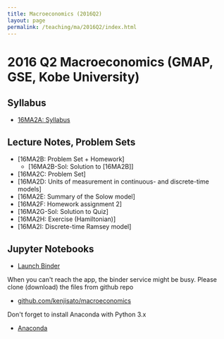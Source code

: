 ```yaml
---
title: Macroeconomics (2016Q2)
layout: page
permalink: /teaching/ma/2016Q2/index.html
---
```

# 2016 Q2 Macroeconomics (GMAP, GSE, Kobe University)

## Syllabus
- [16MA2A: Syllabus](/teaching/16MA/16MA2A.pdf)

## Lecture Notes, Problem Sets
- [16MA2B: Problem Set + Homework]
  - [16MA2B-Sol: Solution to [16MA2B]]
- [16MA2C: Problem Set]
- [16MA2D: Units of measurement in continuous- and discrete-time models]
- [16MA2E: Summary of the Solow model]
- [16MA2F: Homework assignment 2]
- [16MA2G-Sol: Solution to Quiz]
- [16MA2H: Exercise (Hamiltonian)]
- [16MA2I: Discrete-time Ramsey model]

## Jupyter Notebooks

- [Launch Binder](http://mybinder.org/repo/kenjisato/macroeconomics)

When you can't reach the app, the binder service might be busy. Please clone (download)
the files from github repo

- [github.com/kenjisato/macroeconomics](https://github.com/kenjisato/macroeconomics)

Don't forget to install Anaconda with Python 3.x

- [Anaconda](https://www.continuum.io/downloads)
